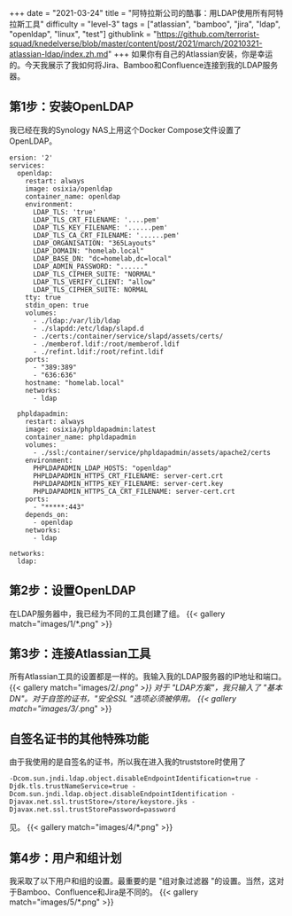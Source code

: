 +++
date = "2021-03-24"
title = "阿特拉斯公司的酷事：用LDAP使用所有阿特拉斯工具"
difficulty = "level-3"
tags = ["atlassian", "bamboo", "jira", "ldap", "openldap", "linux", "test"]
githublink = "https://github.com/terrorist-squad/knedelverse/blob/master/content/post/2021/march/20210321-atlassian-ldap/index.zh.md"
+++
如果你有自己的Atlassian安装，你是幸运的。今天我展示了我如何将Jira、Bamboo和Confluence连接到我的LDAP服务器。
## 第1步：安装OpenLDAP
我已经在我的Synology NAS上用这个Docker Compose文件设置了OpenLDAP。
```
ersion: '2'
services:
  openldap:
    restart: always
    image: osixia/openldap
    container_name: openldap
    environment:
      LDAP_TLS: 'true'
      LDAP_TLS_CRT_FILENAME: '....pem'
      LDAP_TLS_KEY_FILENAME: '......pem'
      LDAP_TLS_CA_CRT_FILENAME: '......pem'
      LDAP_ORGANISATION: "365Layouts"
      LDAP_DOMAIN: "homelab.local"
      LDAP_BASE_DN: "dc=homelab,dc=local"
      LDAP_ADMIN_PASSWORD: "......"
      LDAP_TLS_CIPHER_SUITE: "NORMAL"
      LDAP_TLS_VERIFY_CLIENT: "allow"
      LDAP_TLS_CIPHER_SUITE: NORMAL
    tty: true
    stdin_open: true
    volumes:
      - ./ldap:/var/lib/ldap
      - ./slapdd:/etc/ldap/slapd.d
      - ./certs:/container/service/slapd/assets/certs/
      - ./memberof.ldif:/root/memberof.ldif
      - ./refint.ldif:/root/refint.ldif
    ports:
      - "389:389"
      - "636:636"
    hostname: "homelab.local"
    networks:
      - ldap

  phpldapadmin:
    restart: always
    image: osixia/phpldapadmin:latest
    container_name: phpldapadmin
    volumes:
      - ./ssl:/container/service/phpldapadmin/assets/apache2/certs
    environment:
      PHPLDAPADMIN_LDAP_HOSTS: "openldap"
      PHPLDAPADMIN_HTTPS_CRT_FILENAME: server-cert.crt
      PHPLDAPADMIN_HTTPS_KEY_FILENAME: server-cert.key
      PHPLDAPADMIN_HTTPS_CA_CRT_FILENAME: server-cert.crt
    ports:
      - "*****:443"
    depends_on:
      - openldap
    networks:
      - ldap

networks:
  ldap:

```

## 第2步：设置OpenLDAP
在LDAP服务器中，我已经为不同的工具创建了组。
{{< gallery match="images/1/*.png" >}}

## 第3步：连接Atlassian工具
所有Atlassian工具的设置都是一样的。我输入我的LDAP服务器的IP地址和端口。
{{< gallery match="images/2/*.png" >}}
对于 "LDAP方案"，我只输入了 "基本DN"。对于自签的证书，"安全SSL "选项必须被停用。
{{< gallery match="images/3/*.png" >}}

## 自签名证书的其他特殊功能
由于我使用的是自签名的证书，所以我在进入我的truststore时使用了
```
-Dcom.sun.jndi.ldap.object.disableEndpointIdentification=true -Djdk.tls.trustNameService=true -Dcom.sun.jndi.ldap.object.disableEndpointIdentification -Djavax.net.ssl.trustStore=/store/keystore.jks -Djavax.net.ssl.trustStorePassword=password

```
见。
{{< gallery match="images/4/*.png" >}}

## 第4步：用户和组计划
我采取了以下用户和组的设置。最重要的是 "组对象过滤器 "的设置。当然，这对于Bamboo、Confluence和Jira是不同的。
{{< gallery match="images/5/*.png" >}}
